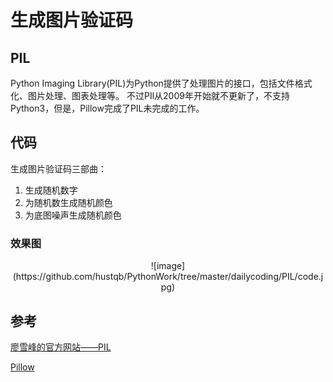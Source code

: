# 生成图片验证码
## PIL
Python Imaging Library(PIL)为Python提供了处理图片的接口，包括文件格式化、图片处理、图表处理等。
不过PIl从2009年开始就不更新了，不支持Python3，但是，Pillow完成了PIL未完成的工作。
## 代码
生成图片验证码三部曲：
1. 生成随机数字
2. 为随机数生成随机颜色
3. 为底图噪声生成随机颜色
### 效果图

<center>![image](https://github.com/hustqb/PythonWork/tree/master/dailycoding/PIL/code.jpg)</center>

## 参考
[廖雪峰的官方网站——PIL](https://www.liaoxuefeng.com/wiki/0014316089557264a6b348958f449949df42a6d3a2e542c000/0014320027235877860c87af5544f25a8deeb55141d60c5000)

[Pillow](https://pillow.readthedocs.io/en/4.3.x/)